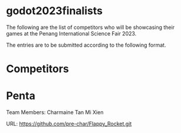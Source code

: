 # godot2023finalists

The following are the list of competitors who will be showcasing their games at the Penang International Science Fair 2023.

The entries are to be submitted according to the following format.

# Competitors

# Penta 

Team Members: Charmaine Tan Mi Xien  

URL: https://github.com/pre-char/Flappy_Rocket.git

